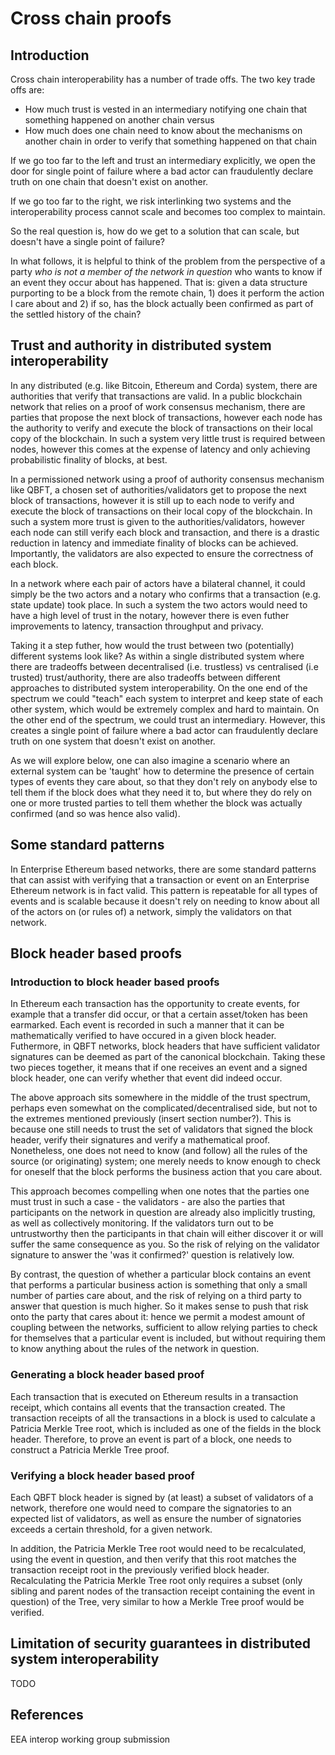 # Cross chain proofs #

## Introduction ##
Cross chain interoperability has a number of trade offs. The two key trade offs are:
 - How much trust is vested in an intermediary notifying one chain that something happened on another chain versus
 - How much does one chain need to know about the mechanisms on another chain in order to verify that something happened on that chain

If we go too far to the left and trust an intermediary explicitly, we open the door for single point of failure where a bad actor can fraudulently declare truth on one chain that doesn't exist on another.

If we go too far to the right, we risk interlinking two systems and the interoperability process cannot scale and becomes too complex to maintain.

So the real question is, how do we get to a solution that can scale, but doesn't have a single point of failure?

In what follows, it is helpful to think of the problem from the perspective of a party _who is not a member of the network in question_ who wants to know if an event they occur about has happened. That is: given a data structure purporting to be a block from the remote chain, 1) does it perform the action I care about and 2) if so, has the block actually been confirmed as part of the settled history of the chain?

## Trust and authority in distributed system interoperability ##

In any distributed (e.g. like Bitcoin, Ethereum and Corda) system, there are authorities that verify that transactions are valid. In a public blockchain network that relies on a proof of work consensus mechanism, there are parties that propose the next block of transactions, however each node has the authority to verify and execute the block of transactions on their local copy of the blockchain. In such a system very little trust is required between nodes, however this comes at the expense of latency and only achieving probabilistic finality of blocks, at best.

In a permissioned network using a proof of authority consensus mechanism like QBFT, a chosen set of authorities/validators get to propose the next block of transactions, however it is still up to each node to verify and execute the block of transactions on their local copy of the blockchain. In such a system more trust is given to the authorities/validators, however each node can still verify each block and transaction, and there is a drastic reduction in latency and immediate finality of blocks can be achieved. Importantly, the validators are also expected to ensure the correctness of each block.

In a network where each pair of actors have a bilateral channel, it could simply be the two actors and a notary who confirms that a transaction (e.g. state update) took place. In such a system the two actors would need to have a high level of trust in the notary, however there is even futher improvements to latency, transaction throughput and privacy.

Taking it a step futher, how would the trust between two (potentially) different systems look like? As within a single distributed system where there are tradeoffs between decentralised (i.e. trustless) vs centralised (i.e trusted) trust/authority, there are also tradeoffs between different approaches to distributed system interoperability. On the one end of the spectrum we could "teach" each system to interpret and keep state of each other system, which would be extremely complex and hard to maintain. On the other end of the spectrum, we could trust an intermediary. However, this creates a single point of failure where a bad actor can fraudulently declare truth on one system that doesn't exist on another.  

As we will explore below, one can also imagine a scenario where an external system can be 'taught' how to determine the presence of certain types of events they care about, so that they don't rely on anybody else to tell them if the block does what they need it to, but where they do rely on one or more trusted parties to tell them whether the block was actually confirmed (and so was hence also valid).

## Some standard patterns ##
In Enterprise Ethereum based networks, there are some standard patterns that can assist with verifying that a transaction or event on an Enterprise Ethereum network is in fact valid. This pattern is repeatable for all types of events and is scalable because it doesn't rely on needing to know about all of the actors on (or rules of) a network, simply the validators on that network.

## Block header based proofs ##

### Introduction to block header based proofs ###

In Ethereum each transaction has the opportunity to create events, for example that a transfer did occur, or that a certain asset/token has been earmarked. Each event is recorded in such a manner that it can be mathematically verified to have occured in a given block header. Futhermore, in QBFT networks, block headers that have sufficient validator signatures can be deemed as part of the canonical blockchain. Taking these two pieces together, it means that if one receives an event and a signed block header, one can verify whether that event did indeed occur. 

The above approach sits somewhere in the middle of the trust spectrum, perhaps even somewhat on the complicated/decentralised side, but not to the extremes mentioned previously (insert section number?). This is because one still needs to trust the set of validators that signed the block header, verify their signatures and verify a mathematical proof. Nonetheless, one does not need to know (and follow) all the rules of the source (or originating) system; one merely needs to know enough to check for oneself that the block performs the business action that you care about.

This approach becomes compelling when one notes that the parties one must trust in such a case - the validators - are also the parties that participants on the network in question are already also implicitly trusting, as well as collectively monitoring. If the validators turn out to be untrustworthy then the participants in that chain will either discover it or will suffer the same consequence as you. So the risk of relying on the validator signature to answer the 'was it confirmed?' question is relatively low. 

By contrast, the question of whether a particular block contains an event that performs a particular business action is something that only a small number of parties care about, and the risk of relying on a third party to answer that question is much higher. So it makes sense to push that risk onto the party that cares about it: hence we permit a modest amount of coupling between the networks, sufficient to allow relying parties to check for themselves that a particular event is included, but without requiring them to know anything about the rules of the network in question.

### Generating a block header based proof ###

Each transaction that is executed on Ethereum results in a transaction receipt, which contains all events that the transaction created. The transaction receipts of all the transactions in a block is used to calculate a Patricia Merkle Tree root, which is included as one of the fields in the block header. Therefore, to prove an event is part of a block, one needs to construct a Patricia Merkle Tree proof.

### Verifying a block header based proof ###

Each QBFT block header is signed by (at least) a subset of validators of a network, therefore one would need to compare the signatories to an expected list of validators, as well as ensure the number of signatories exceeds a certain threshold, for a given network.

In addition, the Patricia Merkle Tree root would need to be recalculated, using the event in question, and then verify that this root matches the transaction receipt root in the previously verified block header. Recalculating the Patricia Merkle Tree root only requires a subset (only sibling and parent nodes of the transaction receipt containing the event in question) of the Tree, very similar to how a Merkle Tree proof would be verified.

## Limitation of security guarantees in distributed system interoperability ##

TODO

## References ##
EEA interop working group submission
